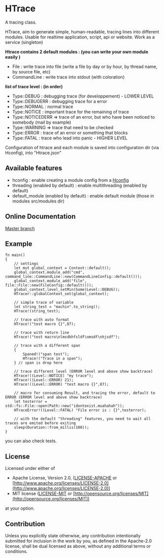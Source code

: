 # HTrace

A tracing class.

HTrace, aim to generate simple, human-readable, tracing lines into different modules.
Usable for realtime application, script, api or website.
Work as a service (singleton)

**Htrace contains 2 default modules : (you can write your own module easily )**

* File : write trace into file (write a file by day or by hour, by thread name, by source file, etc)
* CommandLine : write trace into stdout (with coloration)

**list of trace level : (in order)**

* Type::DEBUG : debugging trace (for developpement) - LOWER LEVEL
* Type::DEBUGERR : debugging trace for a error
* Type::NORMAL : normal trace
* Type::NOTICE : important trace for the remaining of trace
* Type::NOTICEDERR => trace of an error, but who have been noticed to somebody (mail by example)
* Type::WARNING => trace that need to be checked
* Type::ERROR : trace of an error or something that blocks
* Type::FATAL : trace who lead into panic - HIGHER LEVEL

Configuration of htrace and each module is saved into configuration dir (via Hconfig), into "Htrace.json"

## Available features

* hconfig : enable creating a module config from a [Hconfig](https://crates.io/crates/Hconfig)
* threading (enabled by default) : enable multithreading (enabled by default)
* default_module (enabled by default) : enable default module (those in modules src/modules dir)

## Online Documentation

[Master branch](https://github.com/hyultis/rust_Htrace)

## Example

```
fn main()
{
	// settings
	let mut global_context = Context::default();
	global_context.module_add("cmd", command_line::CommandLine::new(CommandLineConfig::default()));
	global_context.module_add("file", file::File::new(FileConfig::default()));
	global_context.level_setMin(Some(Level::DEBUG));
	HTracer::globalContext_set(global_context);

	// simple trace of variable
	let string_test = "machin".to_string();
	HTrace!(string_test);

	// trace with auto format
	HTrace!("test macro {}",87);

	// trace with return line
	HTrace!("test macro\nlmsdkhfsldf\nmsdf\nhjsdf");
	
	// trace with a different span
	{
		Spaned!("span test");
		HTrace!("Trace in a span");
	} // span is drop here

	// trace different level (ERROR level and above show backtrace)
	HTrace!((Level::NOTICE) "my trace");
	HTrace!((Level::ERROR) 21);
	HTrace!((Level::ERROR) "test macro {}",87);

	// macro for consuming Result, and tracing the error, default to ERROR (ERROR level and above show backtrace)
	let testerror = std::fs::File::open(Path::new("idontexist.muahahah"));
	HTraceError!((Level::FATAL) "File error is : {}",testerror);

	// with the default "threading" features, you need to wait all traces are emited before exiting
	sleep(Duration::from_millis(100));
}
```

you can also check tests.

## License

Licensed under either of

* Apache License, Version 2.0, ([LICENSE-APACHE](LICENSE-APACHE) or [http://www.apache.org/licenses/LICENSE-2.0](http://www.apache.org/licenses/LICENSE-2.0))
* MIT license ([LICENSE-MIT](LICENSE-MIT) or [http://opensource.org/licenses/MIT](http://opensource.org/licenses/MIT))

at your option.

## Contribution

Unless you explicitly state otherwise, any contribution intentionally submitted
for inclusion in the work by you, as defined in the Apache-2.0 license, shall be
dual licensed as above, without any additional terms or conditions.
